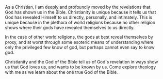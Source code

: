 As a Christian, I am deeply and profoundly moved by the revelations
that God has shown us in the Bible. Christianity is unique because it
tells us that God has revealed Himself to us directly, personally, and
intimately. This is unique because in the plethora of world religions
because no other religion shows where their gods have revealed
themselves to us directly.

In the case of other world religions, the gods at best reveal themselves
by proxy, and at worst through some esoteric means of understanding
where only the privileged few know of god, but perhaps cannot even say
to know god.

Christianity and the God of the Bible tell us of God's revelation in
ways show us that God loves us, and wants to be known by us. Come
explore theology with me as we learn about the one true God of the
Bible.
